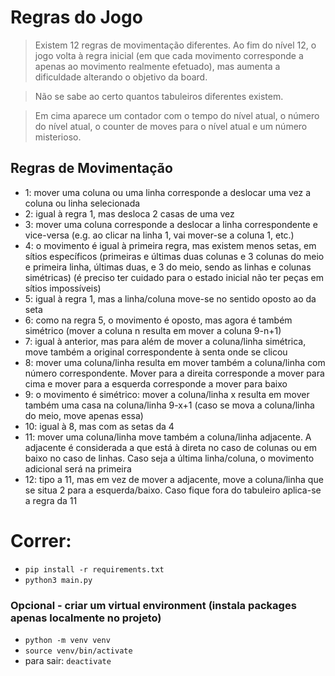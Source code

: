 # Regras do Jogo
> Existem 12 regras de movimentação diferentes. Ao fim do nível 12, o jogo volta à regra inicial (em que cada movimento corresponde a apenas ao movimento realmente efetuado), mas aumenta a dificuldade alterando o objetivo da board.

> Não se sabe ao certo quantos tabuleiros diferentes existem.

> Em cima aparece um contador com o tempo do nível atual, o número do nível atual, o counter de moves para o nível atual e um número misterioso.

## Regras de Movimentação
- 1: mover uma coluna ou uma linha corresponde a deslocar uma vez a coluna ou linha selecionada
- 2: igual à regra 1, mas desloca 2 casas de uma vez
- 3: mover uma coluna corresponde a deslocar a linha correspondente e vice-versa (e.g. ao clicar na linha 1, vai mover-se a coluna 1, etc.)
- 4: o movimento é igual à primeira regra, mas existem menos setas, em sítios específicos (primeiras e últimas duas colunas e 3 colunas do meio e primeira linha, últimas duas, e 3 do meio, sendo as linhas e colunas simétricas) (é preciso ter cuidado para o estado inicial não ter peças em sítios impossíveis)
- 5: igual à regra 1, mas a linha/coluna move-se no sentido oposto ao da seta
- 6: como na regra 5, o movimento é oposto, mas agora é também simétrico (mover a coluna n resulta em mover a coluna 9-n+1)
- 7: igual à anterior, mas para além de mover a coluna/linha simétrica, move também a original correspondente à senta onde se clicou
- 8: mover uma coluna/linha resulta em mover também a coluna/linha com número correspondente. Mover para a direita corresponde a mover para cima e mover para a esquerda corresponde a mover para baixo
- 9: o movimento é simétrico: mover a coluna/linha x resulta em mover também uma casa na coluna/linha 9-x+1 (caso se mova a coluna/linha do meio, move apenas essa)
- 10: igual à 8, mas com as setas da 4
- 11: mover uma coluna/linha move também a coluna/linha adjacente. A adjacente é considerada a que está à direta no caso de colunas ou em baixo no caso de linhas. Caso seja a última linha/coluna, o movimento adicional será na primeira
- 12: tipo a 11, mas em vez de mover a adjacente, move a coluna/linha que se situa 2 para a esquerda/baixo. Caso fique fora do tabuleiro aplica-se a regra da 11 

# Correr:
- `pip install -r requirements.txt`
- `python3 main.py`

### Opcional - criar um virtual environment (instala packages apenas localmente no projeto)
- `python -m venv venv`
- `source venv/bin/activate`
- para sair: `deactivate`

